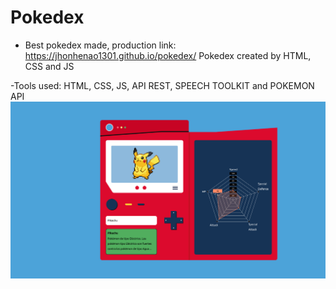 # Pokedex
 - Best pokedex made, production link: https://jhonhenao1301.github.io/pokedex/
 Pokedex created by HTML, CSS and JS
 
 
 -Tools used: HTML, CSS, JS, API REST, SPEECH TOOLKIT and POKEMON API
 <img src="https://github.com/LeonidasEsteban/taller-pokedex/blob/main/design/Pokedex.jpg?raw=true">
